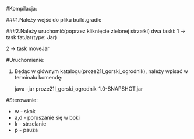 #Kompilacja:

###1.Należy wejść do pliku build.gradle

###2.Należy uruchomić(poprzez kliknięcie zielonej strzałki) dwa taski:
1 -> task fatJar(type: Jar)

2 -> task moveJar

#Uruchomienie:
 1. Będąc w głównym katalogu(proze21l_gorski_ogrodnik), należy wpisać w terminalu komendę: 
    
    java -jar proze21l_gorski_ogrodnik-1.0-SNAPSHOT.jar


#Sterowanie:
- w - skok
- a,d - poruszanie się w boki
- k - strzelanie
- p - pauza